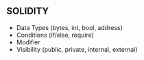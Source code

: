 ## SOLIDITY

- Data Types (bytes, int, bool, address)
- Conditions (if/else, require)
- Modifier
- Visibility (public, private, internal, external)